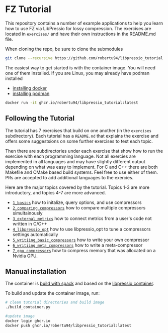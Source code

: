 # FZ Tutorial

This repository contains a number of example applications to help you learn how
to use FZ via LibPressio for lossy compression.  The exercises are located in `exercises/`
and have their own instructions in the README.md file.

When cloning the repo, be sure to clone the submodules

```bash
git clone --recursive https://github.com/robertu94/libpressio_tutorial
```

The easiest way to get started is with the container image.
You will need one of them installed.  If you are Linux, you may already have
podman installed

+ [installing docker](https://docs.docker.com/engine/install/)
+ [installing podman](https://podman.io/getting-started/installation.html)


```bash
docker run -it ghcr.io/robertu94/libpressio_tutorial:latest
```

## Following the Tutorial


The tutorial has 7 exercises that build on one another (in the `exercises` subdirectory).
Each tutorial has a `README.md` that explains the exercise and offers some suggestsions on some further exercises to test each topic.

Then there are subdirectories under each exercise that show how to run the exercise with each programming language.
Not all exercies are implemented in all languages and may have slightly different output depending on what was easy to implement.
For C and C++ there are both Makefile and CMake based build systems.
Feel free to use either of them.
PRs are accepted to add additional languages to the exercies.

Here are the major topics covered by the tutorial.
Topics 1-3 are more introductory, and topics 4-7 are more advanced.

+ [`1_basics`](https://github.com/robertu94/libpressio_tutorial/tree/master/exercises/1_basics) how to initalize, query options, and use compressors
+ [`2_comparing_compressors`](https://github.com/robertu94/libpressio_tutorial/tree/master/exercises/2_comparing_compressors) how to compare multiple compressors simultainously
+ [`3_external_metrics`](https://github.com/robertu94/libpressio_tutorial/tree/master/exercises/3_external_metrics) how to connect metrics from a user's code not written in C/C++
+ [`4_libpressio_opt`](https://github.com/robertu94/libpressio_tutorial/tree/master/exercises/4_libpressio_opt) how to use libpressio_opt to tune a compressors settings automatically
+ [`5_writiing_basic_compressors`](https://github.com/robertu94/libpressio_tutorial/tree/master/exercises/5_writing_basic_compressors) how to write your own compressor
+ [`6_writiing_meta_compressors`](https://github.com/robertu94/libpressio_tutorial/tree/master/exercises/6_writing_meta_compressors) how to write a meta-compressor
+ [`7_gpu_compressors`](https://github.com/robertu94/libpressio_tutorial/tree/master/exercises/7_gpu_copmressors) how to compress memory that was allocated on a Nvidia GPU.


## Manual installation

The container is [build with spack](https://github.com/robertu94/libpressio/blob/master/docker/spack.yaml) and based on the [libpressio container](https://github.com/robertu94/libpressio/blob/master/docker/Dockerfile).

To build and update the container image, run:

```bash
# clean tutorial directories and build image
./build_container.py

#update image
docker login ghcr.io
docker push ghcr.io/robertu94/libpressio_tutorial:latest
```
